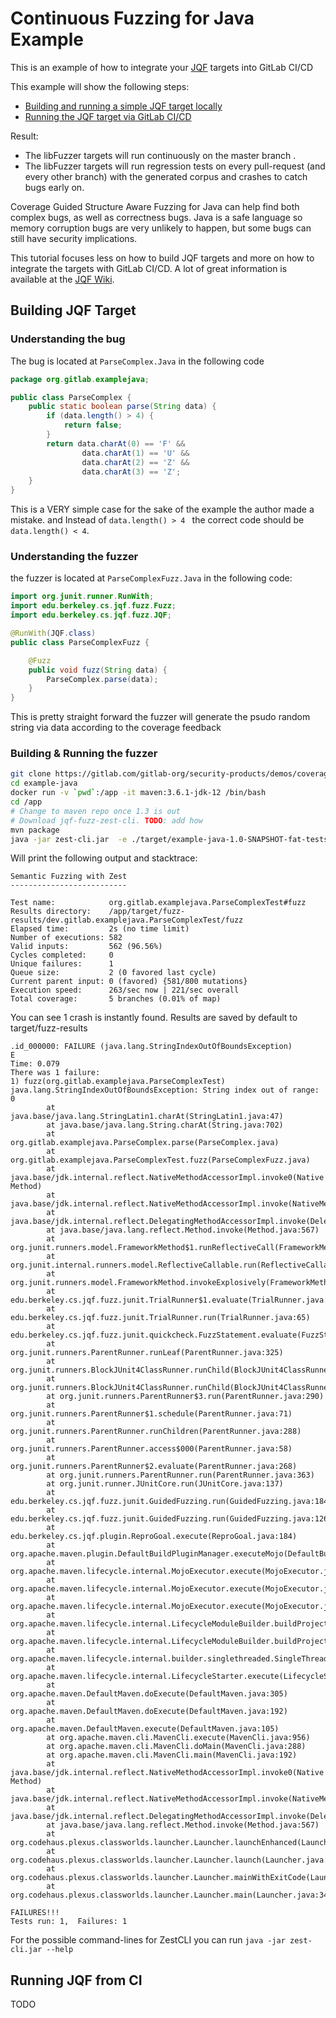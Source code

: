 # Continuous Fuzzing for Java Example

This is an example of how to integrate your [JQF](https://github.com/rohanpadhye/jqf) targets into GitLab CI/CD

This example will show the following steps:
* [Building and running a simple JQF target locally](#building-jqf-target)
* [Running the JQF target via GitLab CI/CD](#running-jqf-from-ci)

Result:
* The libFuzzer targets will run continuously on the master branch .
* The libFuzzer targets will run regression tests on every pull-request (and every other branch) with the generated corpus and crashes to catch bugs early on.

Coverage Guided Structure Aware Fuzzing for Java can help find both complex bugs, as well as correctness bugs.
Java is a safe language so memory corruption bugs are very unlikely to happen, but some bugs can still have security
implications.

This tutorial focuses less on how to build JQF targets and more on how to integrate the targets with GitLab CI/CD. A lot of 
great information is available at the [JQF Wiki](https://github.com/rohanpadhye/jqf/wiki/Fuzzing-with-Zest).

## Building JQF Target

### Understanding the bug

The bug is located at `ParseComplex.Java` in the following code

```java
package org.gitlab.examplejava;

public class ParseComplex {
    public static boolean parse(String data) {
        if (data.length() > 4) {
            return false;
        }
        return data.charAt(0) == 'F' &&
                data.charAt(1) == 'U' &&
                data.charAt(2) == 'Z' &&
                data.charAt(3) == 'Z';
    }
}
```

This is a VERY simple case for the sake of the example the author made a mistake.
and Instead of `data.length() > 4 ` the correct code should be `data.length() < 4`.

### Understanding the fuzzer

the fuzzer is located at `ParseComplexFuzz.Java` in the following code:

```java
import org.junit.runner.RunWith;
import edu.berkeley.cs.jqf.fuzz.Fuzz;
import edu.berkeley.cs.jqf.fuzz.JQF;

@RunWith(JQF.class)
public class ParseComplexFuzz {

    @Fuzz
    public void fuzz(String data) {
        ParseComplex.parse(data);
    }
}
```

This is pretty straight forward the fuzzer will generate the psudo random string via data according to
the coverage feedback

### Building & Running the fuzzer

```bash
git clone https://gitlab.com/gitlab-org/security-products/demos/coverage-fuzzing/java-fuzzing-example.git
cd example-java
docker run -v `pwd`:/app -it maven:3.6.1-jdk-12 /bin/bash
cd /app
# Change to maven repo once 1.3 is out
# Download jqf-fuzz-zest-cli. TODO: add how
mvn package
java -jar zest-cli.jar  -e ./target/example-java-1.0-SNAPSHOT-fat-tests.jar org.gitlab.examplejava.ParseComplexTest fuzz
```

Will print the following output and stacktrace:

```text
Semantic Fuzzing with Zest
--------------------------

Test name:            org.gitlab.examplejava.ParseComplexTest#fuzz
Results directory:    /app/target/fuzz-results/dev.gitlab.examplejava.ParseComplexTest/fuzz
Elapsed time:         2s (no time limit)
Number of executions: 582
Valid inputs:         562 (96.56%)
Cycles completed:     0
Unique failures:      1
Queue size:           2 (0 favored last cycle)
Current parent input: 0 (favored) {581/800 mutations}
Execution speed:      263/sec now | 221/sec overall
Total coverage:       5 branches (0.01% of map)
```

You can see 1 crash is instantly found. Results are saved by default to target/fuzz-results


```text
.id_000000: FAILURE (java.lang.StringIndexOutOfBoundsException)
E
Time: 0.079
There was 1 failure:
1) fuzz(org.gitlab.examplejava.ParseComplexTest)
java.lang.StringIndexOutOfBoundsException: String index out of range: 0
        at java.base/java.lang.StringLatin1.charAt(StringLatin1.java:47)
        at java.base/java.lang.String.charAt(String.java:702)
        at org.gitlab.examplejava.ParseComplex.parse(ParseComplex.java)
        at org.gitlab.examplejava.ParseComplexTest.fuzz(ParseComplexFuzz.java)
        at java.base/jdk.internal.reflect.NativeMethodAccessorImpl.invoke0(Native Method)
        at java.base/jdk.internal.reflect.NativeMethodAccessorImpl.invoke(NativeMethodAccessorImpl.java:62)
        at java.base/jdk.internal.reflect.DelegatingMethodAccessorImpl.invoke(DelegatingMethodAccessorImpl.java:43)
        at java.base/java.lang.reflect.Method.invoke(Method.java:567)
        at org.junit.runners.model.FrameworkMethod$1.runReflectiveCall(FrameworkMethod.java:50)
        at org.junit.internal.runners.model.ReflectiveCallable.run(ReflectiveCallable.java:12)
        at org.junit.runners.model.FrameworkMethod.invokeExplosively(FrameworkMethod.java:47)
        at edu.berkeley.cs.jqf.fuzz.junit.TrialRunner$1.evaluate(TrialRunner.java:59)
        at edu.berkeley.cs.jqf.fuzz.junit.TrialRunner.run(TrialRunner.java:65)
        at edu.berkeley.cs.jqf.fuzz.junit.quickcheck.FuzzStatement.evaluate(FuzzStatement.java:165)
        at org.junit.runners.ParentRunner.runLeaf(ParentRunner.java:325)
        at org.junit.runners.BlockJUnit4ClassRunner.runChild(BlockJUnit4ClassRunner.java:78)
        at org.junit.runners.BlockJUnit4ClassRunner.runChild(BlockJUnit4ClassRunner.java:57)
        at org.junit.runners.ParentRunner$3.run(ParentRunner.java:290)
        at org.junit.runners.ParentRunner$1.schedule(ParentRunner.java:71)
        at org.junit.runners.ParentRunner.runChildren(ParentRunner.java:288)
        at org.junit.runners.ParentRunner.access$000(ParentRunner.java:58)
        at org.junit.runners.ParentRunner$2.evaluate(ParentRunner.java:268)
        at org.junit.runners.ParentRunner.run(ParentRunner.java:363)
        at org.junit.runner.JUnitCore.run(JUnitCore.java:137)
        at edu.berkeley.cs.jqf.fuzz.junit.GuidedFuzzing.run(GuidedFuzzing.java:184)
        at edu.berkeley.cs.jqf.fuzz.junit.GuidedFuzzing.run(GuidedFuzzing.java:126)
        at edu.berkeley.cs.jqf.plugin.ReproGoal.execute(ReproGoal.java:184)
        at org.apache.maven.plugin.DefaultBuildPluginManager.executeMojo(DefaultBuildPluginManager.java:137)
        at org.apache.maven.lifecycle.internal.MojoExecutor.execute(MojoExecutor.java:210)
        at org.apache.maven.lifecycle.internal.MojoExecutor.execute(MojoExecutor.java:156)
        at org.apache.maven.lifecycle.internal.MojoExecutor.execute(MojoExecutor.java:148)
        at org.apache.maven.lifecycle.internal.LifecycleModuleBuilder.buildProject(LifecycleModuleBuilder.java:117)
        at org.apache.maven.lifecycle.internal.LifecycleModuleBuilder.buildProject(LifecycleModuleBuilder.java:81)
        at org.apache.maven.lifecycle.internal.builder.singlethreaded.SingleThreadedBuilder.build(SingleThreadedBuilder.java:56)
        at org.apache.maven.lifecycle.internal.LifecycleStarter.execute(LifecycleStarter.java:128)
        at org.apache.maven.DefaultMaven.doExecute(DefaultMaven.java:305)
        at org.apache.maven.DefaultMaven.doExecute(DefaultMaven.java:192)
        at org.apache.maven.DefaultMaven.execute(DefaultMaven.java:105)
        at org.apache.maven.cli.MavenCli.execute(MavenCli.java:956)
        at org.apache.maven.cli.MavenCli.doMain(MavenCli.java:288)
        at org.apache.maven.cli.MavenCli.main(MavenCli.java:192)
        at java.base/jdk.internal.reflect.NativeMethodAccessorImpl.invoke0(Native Method)
        at java.base/jdk.internal.reflect.NativeMethodAccessorImpl.invoke(NativeMethodAccessorImpl.java:62)
        at java.base/jdk.internal.reflect.DelegatingMethodAccessorImpl.invoke(DelegatingMethodAccessorImpl.java:43)
        at java.base/java.lang.reflect.Method.invoke(Method.java:567)
        at org.codehaus.plexus.classworlds.launcher.Launcher.launchEnhanced(Launcher.java:282)
        at org.codehaus.plexus.classworlds.launcher.Launcher.launch(Launcher.java:225)
        at org.codehaus.plexus.classworlds.launcher.Launcher.mainWithExitCode(Launcher.java:406)
        at org.codehaus.plexus.classworlds.launcher.Launcher.main(Launcher.java:347)

FAILURES!!!
Tests run: 1,  Failures: 1

```

For the possible command-lines for ZestCLI you can run `java -jar zest-cli.jar --help`

## Running JQF from CI

TODO


